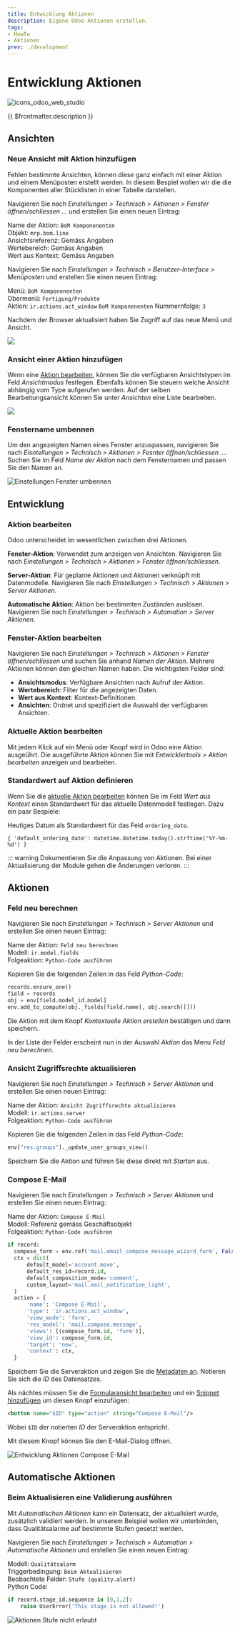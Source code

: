 ```yaml
---
title: Entwicklung Aktionen
description: Eigene Odoo Aktionen erstellen.
tags:
- HowTo
- Aktionen
prev: ./development
---
```

# Entwicklung Aktionen
![icons_odoo_web_studio](attachments/icons_odoo_web_studio.png)

{{ $frontmatter.description }}

## Ansichten

### Neue Ansicht mit Aktion hinzufügen

Fehlen bestimmte Ansichten, können diese ganz einfach mit einer Aktion und einem Menüposten erstellt werden. In diesem Bespiel wollen wir die die Komponenten aller Stücklisten in einer Tabelle darstellen.

Navigieren Sie nach *Einstellungen > Technisch > Aktionen > Fenster öffnen/schliessen ...* und erstellen Sie einen neuen Eintrag:

Name der Aktion: `BoM Komponenenten`\
Objekt: `mrp.bom.line`\
Ansichtsreferenz: Gemäss Angaben\
Wertebereich: Gemäss Angaben\
Wert aus Kontext: Gemäss Angaben

Navigieren Sie nach *Einstellungen > Technisch > Benutzer-Interface > Menüposten* und erstellen Sie einen neuen Eintrag:

Menü: `BoM Komponenenten`\
Obermenü: `Fertigung/Produkte`\
Aktion: `ir.actions.act_window` `BoM Komponenenten`
Nummernfolge: `3`

Nachdem der Browser aktualisiert haben Sie Zugriff auf das neue Menü und Ansicht.

![](attachments/Aktionen%20neue%20Ansicht.png)

### Ansicht einer Aktion hinzufügen

Wenn eine [Aktion bearbeiten](#Aktion%20bearbeiten), können Sie die verfügbaren Ansichtstypen im Feld *Ansichtmodus* festlegen. Ebenfalls können Sie steuern welche Ansicht abhängig vom Type aufgerufen werden. Auf der selben Bearbeitungsansicht können Sie unter *Ansichten* eine Liste bearbeiten.

![](attachments/Entwicklung%20Aktionen%20Ansichten.png)

### Fenstername umbennen

Um den angezeigten Namen eines Fenster anzuspassen, navigieren Sie nach *Eisntellungen > Technisch > Aktionen > Fesnter öffnen/schliessen ...*. Suchen Sie im Feld *Name der Aktion* nach dem Fensternamen und passen Sie den Namen an.

![Einstellungen Fenster umbennen](attachments/Einstellungen%20Fenster%20umbennen.gif)

## Entwicklung

### Aktion bearbeiten

Odoo unterscheidet im wesentlichen zwischen drei Aktionen.

**Fenster-Aktion**: Verwendet zum anzeigen von Ansichten. Navigieren Sie nach *Einstellungen > Technisch > Aktionen > Fenster öffnen/schliessen*.

**Server-Aktion**: Für geplante Aktionen und Aktionen verknüpft mit Datenmodelle. Navigieren Sie nach *Einstellungen > Technisch > Aktionen > Server Aktionen*.

**Automatische Aktion**: Aktion bei bestimmten Zuständen auslösen. Navigieren Sie nach *Einstellungen > Technisch > Automation > Server Aktionen*.

### Fenster-Aktion bearbeiten

Navigieren Sie nach *Einstellungen > Technisch > Aktionen > Fenster öffnen/schliessen* und suchen Sie anhand *Namen der Aktion*. Mehrere Aktionen können den gleichen Namen haben. Die wichtigsten Felder sind:

* **Ansichtsmodus**: Verfügbare Ansichten nach Aufruf der Aktion.
* **Wertebereich**: Filter für die angezeigten Daten.
* **Wert aus Kontext**: Kontext-Definitionen.
* **Ansichten**: Ordnet und spezifiziert die Auswahl der verfügbaren Ansichten.

### Aktuelle Aktion bearbeiten

Mit jedem Klick auf ein Menü oder Knopf wird in Odoo eine Aktion ausgeührt. Die ausgeführte Aktion können Sie mit *Entwicklertools > Aktion bearbeiten* anzeigen und bearbeiten.

### Standardwert auf Aktion definieren

Wenn Sie die [aktuelle Aktion bearbeiten](#Aktuelle%20Aktion%20bearbeiten) können Sie im Feld *Wert aus Kontext* einen Standardwert für das aktuelle Datenmodell festlegen. Dazu ein paar Bespiele:

Heutiges Datum als Standardwert für das Feld `ordering_date`.

```
{ 'default_ordering_date': datetime.datetime.today().strftime('%Y-%m-%d') }
```

::: warning
Dokumentieren Sie die Anpassung von Aktionen. Bei einer Aktualisierung der Module gehen die Änderungen verloren.
:::

## Aktionen

### Feld neu berechnen

Navigieren Sie nach *Einstellungen > Technisch > Server Aktionen* und erstellen Sie einen neuen Eintrag:

Name der Aktion: `Feld neu berechnen`\
Modell: `ir.model.fields`\
Folgeaktion: `Python-Code ausführen`

Kopieren Sie die folgenden Zeilen in das Feld *Python-Code*:

```python
records.ensure_one()
field = records
obj = env[field.model_id.model]
env.add_to_compute(obj._fields[field.name], obj.search([]))
```

Die Aktion mit dem Knopf *Kontextuelle Aktion erstellen* bestätigen und dann speichern.

In der Liste der Felder erscheint nun in der Auswahl *Aktion* das Menu *Feld neu berechnen*.

### Ansicht Zugriffsrechte aktualisieren

Navigieren Sie nach *Einstellungen > Technisch > Server Aktionen* und erstellen Sie einen neuen Eintrag:

Name der Aktion: `Ansicht Zugriffsrechte aktualisieren`\
Modell: `ir.actions.server`\
Folgeaktion: `Python-Code ausführen`

Kopieren Sie die folgenden Zeilen in das Feld *Python-Code*:

```python
env["res.groups"]._update_user_groups_view()
```

Speichern Sie die Aktion und führen Sie diese direkt mit *Starten* aus.

### Compose E-Mail

Navigieren Sie nach *Einstellungen > Technisch > Server Aktionen* und erstellen Sie einen neuen Eintrag:

Name der Aktion: `Compose E-Mail`\
Modell: Referenz gemäss Geschäftsobjekt\
Folgeaktion: `Python-Code ausführen`

```python
if record:
  compose_form = env.ref('mail.email_compose_message_wizard_form', False)
  ctx = dict(
      default_model='account.move',
      default_res_id=record.id,
      default_composition_mode='comment',
      custom_layout='mail.mail_notification_light',
  )
  action = {
      'name': 'Compose E-Mail',
      'type': 'ir.actions.act_window',
      'view_mode': 'form',
      'res_model': 'mail.compose.message',
      'views': [(compose_form.id, 'form')],
      'view_id': compose_form.id,
      'target': 'new',
      'context': ctx,
  }
```

Speichern Sie die Serveraktion und zeigen Sie die [Metadaten an](Development.md#Metadaten%20anzeigen). Notieren Sie sich die *ID* des Datensatzes.

Als nächtes müssen Sie die [Formularansicht bearbeiten](Develpment%20Views.md#Formularansicht%20bearbeiten) und ein [Snippet hinzufügen](Development%20Snippets.md#Snippet%20hinzufügen) um diesen Knopf einzufügen:

```xml
<button name="$ID" type="action" string="Compose E-Mail"/>
```

Wobei `$ID` der notierten *ID* der Serveraktion entspricht.

Mit diesem Knopf können Sie den E-Mail-Dialog öffnen.

![Entwicklung Aktionen Compose E-Mail](attachments/Entwicklung%20Aktionen%20Compose%20E-Mail.gif)

## Automatische Aktionen

### Beim Aktualisieren eine Validierung ausführen

Mit *Automatischen Aktionen* kann ein Datensatz, der aktualisiert wurde, zusätzlich validiert werden. In unserem Beispiel wollen wir unterbinden, dass Qualitätsalarme auf bestimmte Stufen gesetzt werden.

Navigieren Sie nach *Einstellungen > Technisch > Automation > Automatische Aktionen* und erstellen Sie einen neuen Eintrag:

Modell: `Qualitätsalarm`\
Triggerbedingung: `Beim Aktualisieren`\
Beobachtete Felder: `Stufe (quality.alert)`\
Python Code:

```python
if record.stage_id.sequence in [0,1,2]:
	raise UserError('This stage is not allowed!')
```

![Aktionen Stufe nicht erlaubt](attachments/Aktionen%20Stufe%20nicht%20erlaubt.gif)
